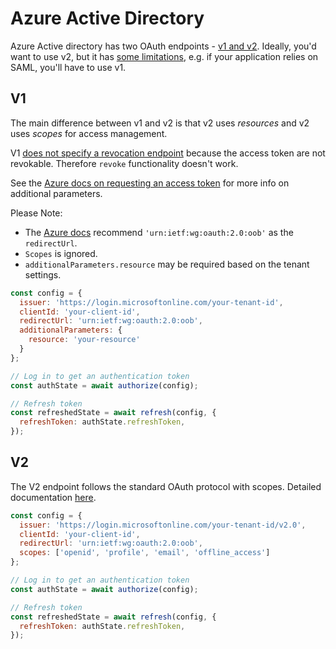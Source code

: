 # Azure Active Directory

Azure Active directory has two OAuth endpoints - [v1 and v2](https://docs.microsoft.com/en-us/azure/active-directory/develop/azure-ad-endpoint-comparison). Ideally, you'd want to use v2, but it has [some limitations](https://docs.microsoft.com/en-us/azure/active-directory/develop/azure-ad-endpoint-comparison#limitations), e.g. if your application relies on SAML, you'll have to use v1.

## V1

The main difference between v1 and v2 is that v2 uses _resources_ and v2 uses _scopes_ for access management.

V1 [does not specify a revocation endpoint](https://docs.microsoft.com/en-us/azure/active-directory/active-directory-configurable-token-lifetimes#access-tokens) because the access token are not revokable. Therefore `revoke` functionality doesn't work.

See the [Azure docs on requesting an access token](https://docs.microsoft.com/en-us/azure/active-directory/develop/active-directory-protocols-oauth-code#request-an-authorization-code) for more info on additional parameters.

Please Note:

* The [Azure docs](https://docs.microsoft.com/en-us/azure/active-directory/develop/active-directory-protocols-oauth-code#request-an-authorization-code) recommend `'urn:ietf:wg:oauth:2.0:oob'` as the `redirectUrl`.
* `Scopes` is ignored.
* `additionalParameters.resource` may be required based on the tenant settings.

```js
const config = {
  issuer: 'https://login.microsoftonline.com/your-tenant-id',
  clientId: 'your-client-id',
  redirectUrl: 'urn:ietf:wg:oauth:2.0:oob',
  additionalParameters: {
    resource: 'your-resource'
  }
};

// Log in to get an authentication token
const authState = await authorize(config);

// Refresh token
const refreshedState = await refresh(config, {
  refreshToken: authState.refreshToken,
});
```

## V2

The V2 endpoint follows the standard OAuth protocol with scopes. Detailed documentation [here](https://docs.microsoft.com/en-us/azure/active-directory/develop/v2-overview).

```js
const config = {
  issuer: 'https://login.microsoftonline.com/your-tenant-id/v2.0',
  clientId: 'your-client-id',
  redirectUrl: 'urn:ietf:wg:oauth:2.0:oob',
  scopes: ['openid', 'profile', 'email', 'offline_access']
};

// Log in to get an authentication token
const authState = await authorize(config);

// Refresh token
const refreshedState = await refresh(config, {
  refreshToken: authState.refreshToken,
});
```
